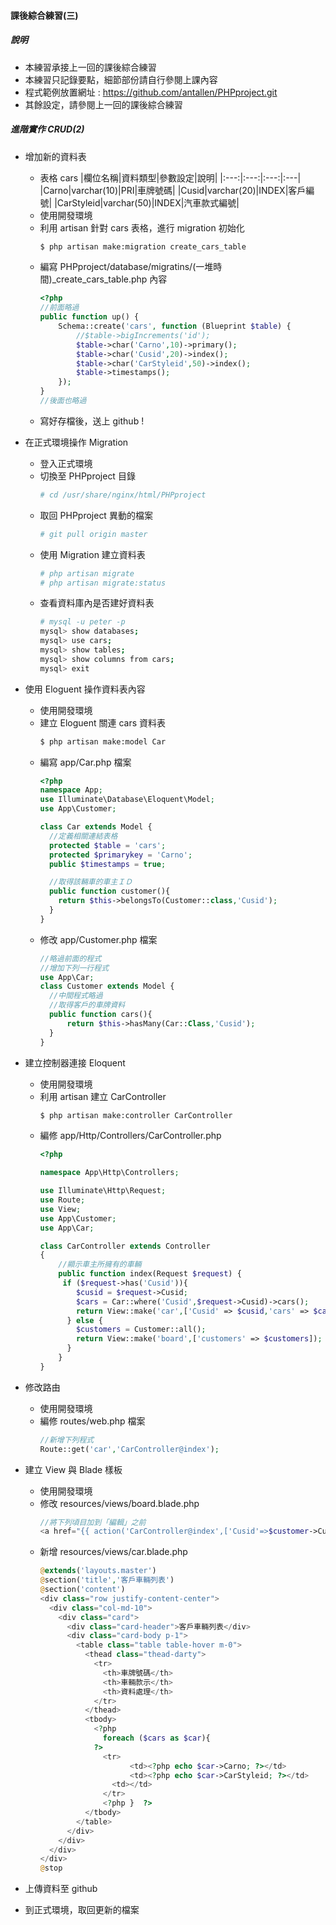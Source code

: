 #### 課後綜合練習(三)
##### 說明
+ 本練習承接上一回的課後綜合練習
+ 本練習只記錄要點，細節部份請自行參閱上課內容
+ 程式範例放置網址 : https://github.com/antallen/PHPproject.git
+ 其餘設定，請參閱上一回的課後綜合練習

##### 進階實作 CRUD(2)
+ 增加新的資料表
  + 表格 cars
    |欄位名稱|資料類型|參數設定|說明|
    |:---:|:---:|:---:|:---|
    |Carno|varchar(10)|PRI|車牌號碼|
    |Cusid|varchar(20)|INDEX|客戶編號|
    |CarStyleid|varchar(50)|INDEX|汽車款式編號|
  + 使用開發環境
  + 利用 artisan 針對 cars 表格，進行 migration 初始化
    ```bash
    $ php artisan make:migration create_cars_table
    ```
  + 編寫 PHPproject/database/migratins/(一堆時間)_create_cars_table.php 內容
    ```php
    <?php
    //前面略過
    public function up() {
        Schema::create('cars', function (Blueprint $table) {
            //$table->bigIncrements('id');
            $table->char('Carno',10)->primary();
            $table->char('Cusid',20)->index();
            $table->char('CarStyleid',50)->index();
            $table->timestamps();
        });
    }
    //後面也略過
    ```
  + 寫好存檔後，送上 github !

+ 在正式環境操作 Migration
  + 登入正式環境
  + 切換至 PHPproject 目錄
    ```bash
    # cd /usr/share/nginx/html/PHPproject
    ```
  + 取回 PHPproject 異動的檔案
    ```bash
    # git pull origin master
    ```
  + 使用 Migration 建立資料表
    ```bash
    # php artisan migrate
    # php artisan migrate:status
    ```
  + 查看資料庫內是否建好資料表
    ```bash
    # mysql -u peter -p
    mysql> show databases;
    mysql> use cars;
    mysql> show tables;
    mysql> show columns from cars;
    mysql> exit
    ```
  
+ 使用 Eloguent 操作資料表內容
  + 使用開發環境
  + 建立 Eloguent 關連 cars 資料表
    ```bash
    $ php artisan make:model Car
    ```
  + 編寫 app/Car.php 檔案
    ```php
    <?php
    namespace App;
    use Illuminate\Database\Eloquent\Model;
    use App\Customer;

    class Car extends Model {
      //定義相關連結表格
      protected $table = 'cars';
      protected $primarykey = 'Carno';
      public $timestamps = true;

      //取得該輛車的車主ＩＤ
      public function customer(){  
        return $this->belongsTo(Customer::class,'Cusid');
      }
    }
    ```
  + 修改 app/Customer.php 檔案
    ```php
    //略過前面的程式
    //增加下列一行程式
    use App\Car;
    class Customer extends Model {
      //中間程式略過
      //取得客戶的車牌資料
      public function cars(){
          return $this->hasMany(Car::Class,'Cusid');
      }
    }
    ```
  
+ 建立控制器連接 Eloquent
  + 使用開發環境
  + 利用 artisan 建立 CarController
    ```bash
    $ php artisan make:controller CarController
    ```
  + 編修 app/Http/Controllers/CarController.php
    ```php
    <?php

    namespace App\Http\Controllers;

    use Illuminate\Http\Request;
    use Route;
    use View;
    use App\Customer;
    use App\Car;

    class CarController extends Controller
    {
        //顯示車主所擁有的車輛
        public function index(Request $request) {
         if ($request->has('Cusid')){
            $cusid = $request->Cusid;
            $cars = Car::where('Cusid',$request->Cusid)->cars();
            return View::make('car',['Cusid' => $cusid,'cars' => $cars]);
          } else {
            $customers = Customer::all();
            return View::make('board',['customers' => $customers]); 
          }
        }
    }
    ```

+ 修改路由
  + 使用開發環境
  + 編修 routes/web.php 檔案
    ```php
    //新增下列程式
    Route::get('car','CarController@index');
    ```

+ 建立 View 與 Blade 樣板
  + 使用開發環境
  + 修改 resources/views/board.blade.php
    ```php
    //將下列頃目加到「編輯」之前
    <a href="{{ action('CarController@index',['Cusid'=>$customer->Cusid]) }}" class="btn btn-success btn-sm">車輛</a>
    ```
  + 新增 resources/views/car.blade.php
    ```php
    @extends('layouts.master')
    @section('title','客戶車輛列表')
    @section('content')
    <div class="row justify-content-center">
      <div class="col-md-10">
        <div class="card">
          <div class="card-header">客戶車輛列表</div>
          <div class="card-body p-1">
            <table class="table table-hover m-0">
              <thead class="thead-darty">
                <tr>
                  <th>車牌號碼</th>
                  <th>車輛款示</th>
                  <th>資料處理</th>
                </tr>
              </thead>
              <tbody>
                <?php
                  foreach ($cars as $car){
                ?>
                  <tr>
                        <td><?php echo $car->Carno; ?></td>
                        <td><?php echo $car->CarStyleid; ?></td>
                    <td></td>
                  </tr>
                  <?php }  ?>
              </tbody>
            </table>
          </div>  
        </div>
      </div>
    </div>
    @stop
    ```

+ 上傳資料至 github
+ 到正式環境，取回更新的檔案